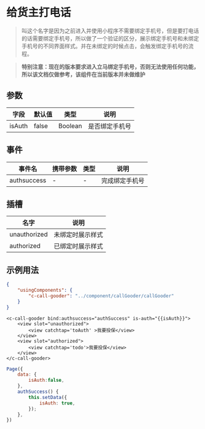 # 给货主打电话

> 叫这个名字是因为之前进入并使用小程序不需要绑定手机号，但是要打电话的话需要绑定手机号，所以做了一个验证的区分，展示绑定手机号和未绑定手机号的不同界面样式。并在未绑定的时候点击，会触发绑定手机号的流程。

> **特别注意：现在的版本要求进入立马绑定手机号，否则无法使用任何功能，所以该文档仅做参考，该组件在当前版本并未做维护**


## 参数
|  字段   | 默认值  |  类型  | 说明 |
|  ----  | ----  |  ----  | ----  |
| isAuth  | false | Boolean | 是否绑定手机号  |

## 事件
|  事件名   | 携带参数  |  类型  | 说明 |
|  ----  | ----  |  ----  | ----  |
| authsuccess  | - | - | 完成绑定手机号  |

## 插槽
|  名字    | 说明 |
|  ----  |  ----  |
| unauthorized  |  未绑定时展示样式  |
| authorized  |  已绑定时展示样式  |

## 示例用法

```json
{
	"usingComponents": {
		"c-call-gooder": "../component/callGooder/callGooder"
	}
}
```

```wxml
<c-call-gooder bind:authsuccess="authSuccess" is-auth="{{isAuth}}">
    <view slot="unauthorized">
        <view catchtap='toAuth' >我要投保</view>
    </view>
    <view slot="authorized">
        <view catchtap='todo'>我要投保</view>
    </view>
</c-call-gooder>
```

```js
Page({
    data: {
		isAuth:false,
	},
    authSuccess() {
        this.setData({
            isAuth: true,
        });
    },
})
```
